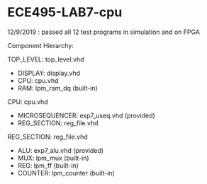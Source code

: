 # ECE495-LAB7-cpu

12/9/2019 : passed all 12 test programs in simulation and on FPGA

Component Hierarchy:

TOP_LEVEL: top_level.vhd
  - DISPLAY: display.vhd
  - CPU: cpu.vhd
  - RAM: lpm_ram_dq (built-in)
  
CPU: cpu.vhd
  - MICROSEQUENCER: exp7_useq.vhd (provided)
  - REG_SECTION: reg_file.vhd
  
REG_SECTION: reg_file.vhd
  - ALU: exp7_alu.vhd (provided)
  - MUX: lpm_mux (built-in)
  - REG: lpm_ff (built-in)
  - COUNTER: lpm_counter (built-in)